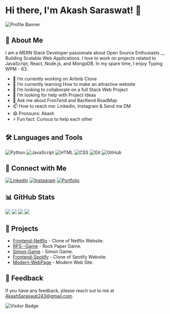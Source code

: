 # Hi there, I'm Akash Saraswat! 👋

![Profile Banner](https://i.postimg.cc/FzzrQmbq/Shipping.png)

## 🚀 About Me
I am a MERN Stack Developer passionate about Open Source Enthusiasts __ Building Scalable Web Applications. I love to work on projects related to JavaScript, React, Node.js, and MongoDB. In my spare time, I enjoy Typing WPM - 63.

- 🔭 I’m currently working on Airbnb Clone
- 🌱 I’m currently learning How to make an attractive website
- 👯 I’m looking to collaborate on a full Stack Web Project
- 🤔 I’m looking for help with Project Ideas
- 💬 Ask me about FronTend and BacKend RoadMap
- 📫 How to reach me: Linkedin, Instagram & Send me DM
- 😄 Pronouns: Akash
- ⚡ Fun fact: Curious to help each other 

## 🛠️ Languages and Tools
![Python](https://img.shields.io/badge/-Python-000?style=for-the-badge&logo=python)
![JavaScript](https://img.shields.io/badge/-JavaScript-000?style=for-the-badge&logo=javascript)
![HTML](https://img.shields.io/badge/-HTML-000?style=for-the-badge&logo=html5)
![CSS](https://img.shields.io/badge/-CSS-000?style=for-the-badge&logo=css3)
![Git](https://img.shields.io/badge/-Git-000?style=for-the-badge&logo=git)
![GitHub](https://img.shields.io/badge/-GitHub-000?style=for-the-badge&logo=github)
<!-- Add more badges for the tools and languages you use -->

## 🔗 Connect with Me
[![LinkedIn](https://img.shields.io/badge/-LinkedIn-0077B5?style=for-the-badge&logo=linkedin)](https://www.linkedin.com/in/akashsaraswat997/)
[![Instagram](https://img.shields.io/badge/-Instagram-E4405F?style=for-the-badge&logo=instagram)](https://www.instagram.com/iam_akashsaraswat/)
[![Portfolio](https://img.shields.io/badge/-Portfolio-000?style=for-the-badge&logo=portfolio)](https://yourportfolio.com)

## 📊 GitHub Stats
[![](https://raw.githubusercontent.com/vn7n24fzkq/github-profile-summary-cards-example/master/profile-summary-card-output/dracula/1-repos-per-language.svg)](https://github.com/vn7n24fzkq/github-profile-summary-cards) [![](https://raw.githubusercontent.com/vn7n24fzkq/github-profile-summary-cards-example/master/profile-summary-card-output/dracula/2-most-commit-language.svg)](https://github.com/vn7n24fzkq/github-profile-summary-cards)
[![](https://raw.githubusercontent.com/vn7n24fzkq/github-profile-summary-cards-example/master/profile-summary-card-output/dracula/3-stats.svg)](https://github.com/vn7n24fzkq/github-profile-summary-cards) [![](https://raw.githubusercontent.com/vn7n24fzkq/github-profile-summary-cards-example/master/profile-summary-card-output/dracula/4-productive-time.svg)](https://github.com/vn7n24fzkq/github-profile-summary-cards)


## 💼 Projects
- [Frontend-Netflix](https://frontend-netflix-ten.vercel.app/) - Clone of Netflix Website.
- [RPS--Game](https://rps-game-83jp8jdih-akashsaraswat243s-projects.vercel.app/) - Rock Paper Game.
- [Simon-Game](https://simon-game-i5334wxjl-akashsaraswat243s-projects.vercel.app/) - Simon Game.
- [Frontend-Spotify](https://frontend-spotify-q04rsduxr-akashsaraswat243s-projects.vercel.app/) - Clone of Spotify Website.
- [Modern-WebPage](https://modern-webpage.vercel.app/) - Modern Web Site.
  

## 💬 Feedback
If you have any feedback, please reach out to me at AkashSaraswat243@gmail.com.

![Visitor Badge](https://visitor-badge.laobi.icu/badge?page_id=yourusername.yourusername)

